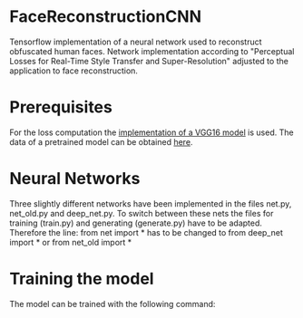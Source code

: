 # FaceReconstructionCNN

Tensorflow implementation of a neural network used to reconstruct obfuscated human faces. Network implementation according to "Perceptual Losses for Real-Time Style Transfer and Super-Resolution" adjusted to the application to face reconstruction.

# Prerequisites

For the loss computation the [implementation of a VGG16 model](https://github.com/machrisaa/tensorflow-vgg) is used. The data of a pretrained model can be obtained [here](https://mega.nz/#!YU1FWJrA!O1ywiCS2IiOlUCtCpI6HTJOMrneN-Qdv3ywQP5poecM).

# Neural Networks

Three slightly different networks have been implemented in the files net.py, net_old.py and deep_net.py. To switch between these nets the files for training (train.py) and generating (generate.py) have to be adapted. Therefore the line:
  from net import *
has to be changed to
  from deep_net import *
or
  from net_old import *

# Training the model

The model can be trained with the following command:
